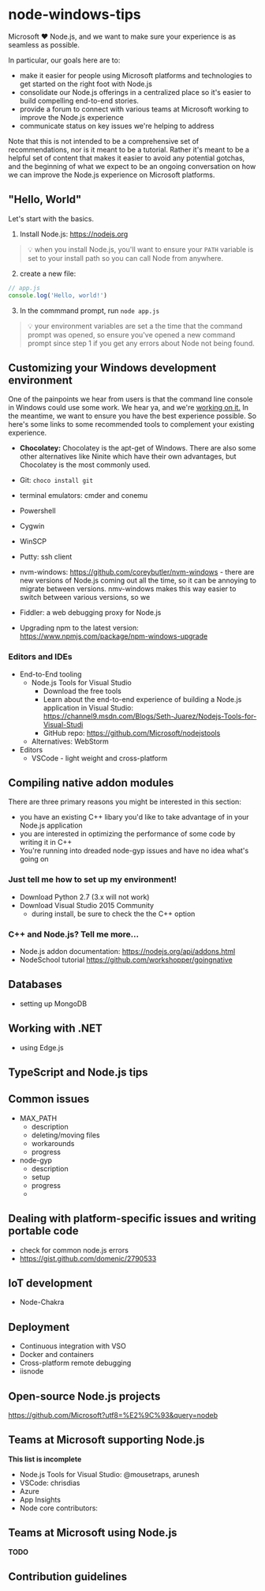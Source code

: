 # node-windows-tips
Microsoft :heart: Node.js, and we want to make sure your experience is as seamless as possible.

In particular, our goals here are to:
* make it easier for people using Microsoft platforms and technologies to get started on the right foot with Node.js
* consolidate our Node.js offerings in a centralized place so it's easier to build compelling end-to-end stories.
* provide a forum to connect with various teams at Microsoft working to improve the Node.js experience
* communicate status on key issues we're helping to address

Note that this is not intended to be a comprehensive set of recommendations, nor is it meant to be a tutorial. Rather it's meant to be a helpful set of content that makes it easier to avoid any potential gotchas, and the beginning of what we expect to be an ongoing conversation on how we can improve the Node.js experience on Microsoft platforms.

## "Hello, World"
Let's start with the basics. 

1. Install Node.js: https://nodejs.org
> :bulb: when you install Node.js, you'll want to ensure your `PATH` variable is set to your install path so you can call Node from anywhere.

2. create a new file:
  ```js
  // app.js
  console.log('Hello, world!')
  ```
 
3. In the commmand prompt, run `node app.js`
> :bulb: your environment variables are set a the time that the command prompt was opened, so ensure you've opened a new command prompt since step 1 if you get any errors about Node not being found.

## Customizing your Windows development environment
One of the painpoints we hear from users is that the command line console in Windows could use some work. We hear ya, and we're [working on it.](https://wpdev.uservoice.com/forums/266908) In the meantime, we want to ensure you have the best experience possible. So here's some links to some recommended tools to complement your existing experience.

* **Chocolatey:** Chocolatey is the apt-get of Windows. There are also some other alternatives like Ninite which have their own advantages, but Chocolatey is the most commonly used. 

* Git: `choco install git`
* terminal emulators: cmder and conemu
* Powershell
* Cygwin
* WinSCP
* Putty: ssh client
* nvm-windows: https://github.com/coreybutler/nvm-windows - there are new versions of Node.js coming out all the time, so it can be annoying to migrate between versions. nmv-windows makes this way easier to switch between various versions, so we 
* Fiddler: a web debugging proxy for Node.js
* Upgrading npm to the latest version: https://www.npmjs.com/package/npm-windows-upgrade

### Editors and IDEs
  * End-to-End tooling
    * Node.js Tools for Visual Studio
      * Download the free tools
      * Learn about the end-to-end experience of building a Node.js application in Visual Studio: https://channel9.msdn.com/Blogs/Seth-Juarez/Nodejs-Tools-for-Visual-Studi
      * GitHub repo: https://github.com/Microsoft/nodejstools
    * Alternatives: WebStorm
  * Editors
    * VSCode - light weight and cross-platform

## Compiling native addon modules
There are three primary reasons you might be interested in this section: 
* you have an existing C++ libary you'd like to take advantage of in your Node.js application
* you are interested in optimizing the performance of some code by writing it in C++
* You're running into dreaded node-gyp issues and have no idea what's going on

### Just tell me how to set up my environment!
* Download Python 2.7 (3.x will not work)
* Download Visual Studio 2015 Community
  * during install, be sure to check the the C++ option

### C++ and Node.js? Tell me more...
* Node.js addon documentation: https://nodejs.org/api/addons.html
* NodeSchool tutorial https://github.com/workshopper/goingnative

## Databases
* setting up MongoDB

## Working with .NET
* using Edge.js

## TypeScript and Node.js tips

## Common issues
* MAX_PATH
  * description 
  * deleting/moving files
  * workarounds
  * progress
* node-gyp
  * description
  * setup
  * progress
  * 
  
## Dealing with platform-specific issues and writing portable code
* check for common node.js errors
* https://gist.github.com/domenic/2790533

## IoT development
* Node-Chakra

## Deployment
* Continuous integration with VSO
* Docker and containers
* Cross-platform remote debugging
* iisnode

## Open-source Node.js projects
https://github.com/Microsoft?utf8=%E2%9C%93&query=nodeb

## Teams at Microsoft supporting Node.js
**This list is incomplete**
* Node.js Tools for Visual Studio: @mousetraps, arunesh
* VSCode: chrisdias
* Azure
* App Insights
* Node core contributors: 

## Teams at Microsoft using Node.js
**TODO**

## Contribution guidelines
